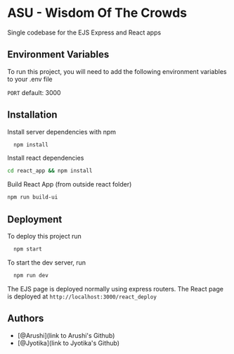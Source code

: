 
# ASU - Wisdom Of The Crowds

Single codebase for the EJS Express and React apps


## Environment Variables

To run this project, you will need to add the following environment variables to your .env file

`PORT` default: 3000



## Installation

Install server dependencies with npm

```bash
  npm install
```
    
Install react dependencies 

```bash
cd react_app && npm install
```

Build React App (from outside react folder)

```bash
npm run build-ui
```

## Deployment

To deploy this project run

```bash
  npm start
```

To start the dev server, run 

```bash
  npm run dev
```

The EJS page is deployed normally using express routers.
The React page is deployed at `http://localhost:3000/react_deploy` 
## Authors

- [@Arushi](link to Arushi's Github)
- [@Jyotika](link to Jyotika's Github)

